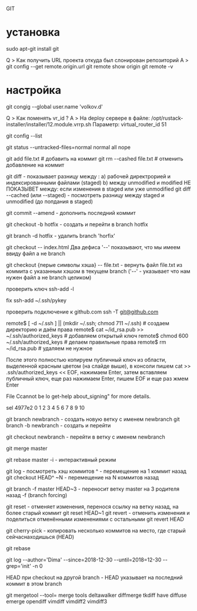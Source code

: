 GIT
# установка
sudo apt-git install git

Q > Как получить URL проекта откуда был слонирован репозиторий
A > git config --get remote.origin.url
	git remote show origin
	git remote -v



# настройка
git congig --global user.name 'volkov.d'
	
Q > Как поменять vr_id ?
A > На deploy сервере в файле:
	 	/opt/rustack-installer/installer/12.module.vrrp.sh
	 Параметр:
	 	virtual_router_id 51


git config --list

git status --untracked-files=normal
	normal
	all
	nope

git add file.txt			# добавить на коммит
git rm --cashed file.txt	# отменить добавление на коммит



git diff	-	показывает разницу между :
	a) рабочей директрорией и индексированными файлами (staged)
	b) между unmodified и modified
	НЕ ПОКАЗЫВЕТ между:
		если изменения в staged или уже unmodified
git diff --cached (или --staged) - посмотреть
	разницу между staged и unmodified (до попдания в staged)

git commit --amend 	-	дополнить последний коммит




git checkout -b hotfix	-	создать и перейти в branch hotfix

git branch -d hotfix	-	удалить branch 'horfix'

git checkout -- index.html
	Два дефиса '--' показывают, что мы имеем ввиду файл а не branch

git checkout {перые символы хэша} -- file.txt	- вернуть файл file.txt из коммита с указанным хэшом в текущем branch ('--' - указывает что нам нужен файл а не branch целиком)



проверить ключ
ssh-add -l

fix
ssh-add ~/.ssh/pykey

проверить подключение к github.com
ssh -T git@github.com


remote$ [ -d ~/.ssh ] || (mkdir ~/.ssh; chmod 711 ~/.ssh) # создаем директорию и даём права
remote$ cat ~/id_rsa.pub >> ~/.ssh/authorized_keys        # добавляем открытый ключ
remote$ chmod 600 ~/.ssh/authorized_keys                  # делаем правильные права 
remote$ rm ~/id_rsa.pub                                   # удаляем не нужное

После этого полностью копируем публичный ключ из области, выделенной красным цветом (на слайде выше), в консоли пишем cat >> .ssh/authorized_keys << EOF, нажимаем Enter, затем вставляем публичный ключ, еще раз нажимаем Enter, пишем EOF и еще раз жмем Enter

File Ccannot be lo
get-help about_signing" for more details.



sel 4977e2 0 1 2 3 4 5 6 7 8 9 10


git branch newbranch - создать новую ветку с именем newbranch
git branch -b newbranch - создать и перейти

git checkout newbranch - перейти в ветку с именем newbranch

git merge master

git rebase master
	-i - интерактивный режим

git log - посмотреть хэш коммитов
	^ - перемещение на 1 коммит назад
		git checkout HEAD^
	~N - перемещение на N коммитов назад

git branch -f master HEAD~3 - переносит ветку master на 3 родителя назад
-f (branch forcing)



git reset - отменяет изменения, перенося ссылку на ветку назад, на более старый коммит
	git reset HEAD~1
git revert - отменить изменения и поделиться отменёнными изменениями с остальными
	git revert HEAD


git cherry-pick <commit1> <commit2> - копировать несколько коммитов на место, где старый сейчаснаходишься (HEAD)

git rebase 



git log
	--author='Dima'
	--since=2018-12-30
	--until=2018=12-30
	--grep='init'
	-n 0

HEAD
	при checkout на другой branch - HEAD указывает на последний коммит в этом branch



git mergetool --tool=<tool>
merge tools
	deltawalker
	diffmerge
	tkdiff
have
	diffuse
	emerge
	opendiff
	vimdiff
	vimdiff2
	vimdiff3


